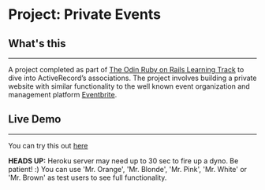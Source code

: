# Project: Private Events

## What's this

---

A project completed as part of [The Odin Ruby on Rails Learning Track](https://www.theodinproject.com/lessons/ruby-on-rails-private-events) to dive into ActiveRecord’s associations. The project involves building a private website with similar functionality to the well known event organization and management platform [Eventbrite](https://www.eventbrite.com/).

## Live Demo

---

You can try this out [here]()

**HEADS UP:** Heroku server may need up to 30 sec to fire up a dyno. Be patient! :)
You can use 'Mr. Orange', 'Mr. Blonde', 'Mr. Pink', 'Mr. White' or 'Mr. Brown' as test users to see full functionality.

